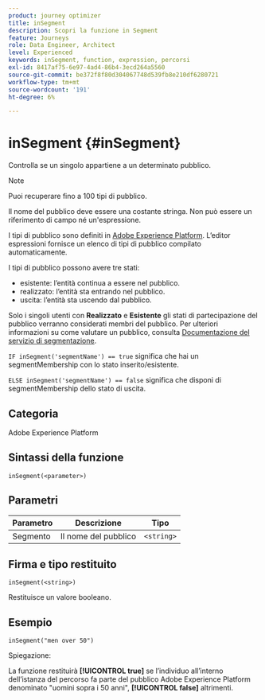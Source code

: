 ```yaml
---
product: journey optimizer
title: inSegment
description: Scopri la funzione in Segment
feature: Journeys
role: Data Engineer, Architect
level: Experienced
keywords: inSegment, function, expression, percorsi
exl-id: 8417af75-6e97-4ad4-86b4-3ecd264a5560
source-git-commit: be372f8f80d304067748d539fb8e210df6280721
workflow-type: tm+mt
source-wordcount: '191'
ht-degree: 6%

---
```


# inSegment {#inSegment}

Controlla se un singolo appartiene a un determinato pubblico.

>[!NOTE]
>
>Puoi recuperare fino a 100 tipi di pubblico.

Il nome del pubblico deve essere una costante stringa. Non può essere un riferimento di campo né un&#39;espressione.

I tipi di pubblico sono definiti in [Adobe Experience Platform](https://platform.adobe.com/audience/overview). L’editor espressioni fornisce un elenco di tipi di pubblico compilato automaticamente.

I tipi di pubblico possono avere tre stati:

* esistente: l’entità continua a essere nel pubblico.
* realizzato: l’entità sta entrando nel pubblico.
* uscita: l’entità sta uscendo dal pubblico.

Solo i singoli utenti con **Realizzato** e **Esistente** gli stati di partecipazione del pubblico verranno considerati membri del pubblico. Per ulteriori informazioni su come valutare un pubblico, consulta [Documentazione del servizio di segmentazione](https://experienceleague.adobe.com/docs/experience-platform/segmentation/tutorials/evaluate-a-segment.html#interpret-segment-results).

`IF inSegment('segmentName') == true` significa che hai un segmentMembership con lo stato inserito/esistente.

`ELSE inSegment('segmentName') == false` significa che disponi di segmentMembership dello stato di uscita.

## Categoria

Adobe Experience Platform

## Sintassi della funzione

`inSegment(<parameter>)`

## Parametri

| Parametro | Descrizione | Tipo |
|--- |--- |--- |
| Segmento | Il nome del pubblico | `<string>` |

## Firma e tipo restituito

`inSegment(<string>)`

Restituisce un valore booleano.

## Esempio

`inSegment("men over 50")`

Spiegazione:

La funzione restituirà **[!UICONTROL true]** se l’individuo all’interno dell’istanza del percorso fa parte del pubblico Adobe Experience Platform denominato &quot;uomini sopra i 50 anni&quot;, **[!UICONTROL false]** altrimenti.
